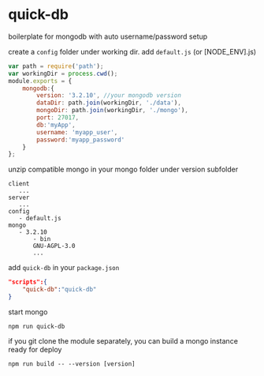 # quick-db
boilerplate for mongodb with auto username/password setup

create a `config` folder under working dir. add `default.js` (or [NODE_ENV].js)
```javascript
var path = require('path');
var workingDir = process.cwd();
module.exports = {
    mongodb:{
        version: '3.2.10', //your mongodb version
        dataDir: path.join(workingDir, './data'),
        mongoDir: path.join(workingDir, './mongo'),
        port: 27017,
        db:'myApp',
        username: 'myapp_user',
        password:'myapp_password'
    }
};
```

unzip compatible mongo in your mongo folder under version subfolder
```
client
   ...
server
   ...
config
   - default.js
mongo
   - 3.2.10
       - bin
       GNU-AGPL-3.0
       ...
```
add `quick-db` in your `package.json`
```json
"scripts":{
    "quick-db":"quick-db"
}
```


start mongo
```
npm run quick-db
```



if you git clone the module separately, you can build a mongo instance ready for deploy
```
npm run build -- --version [version]
```